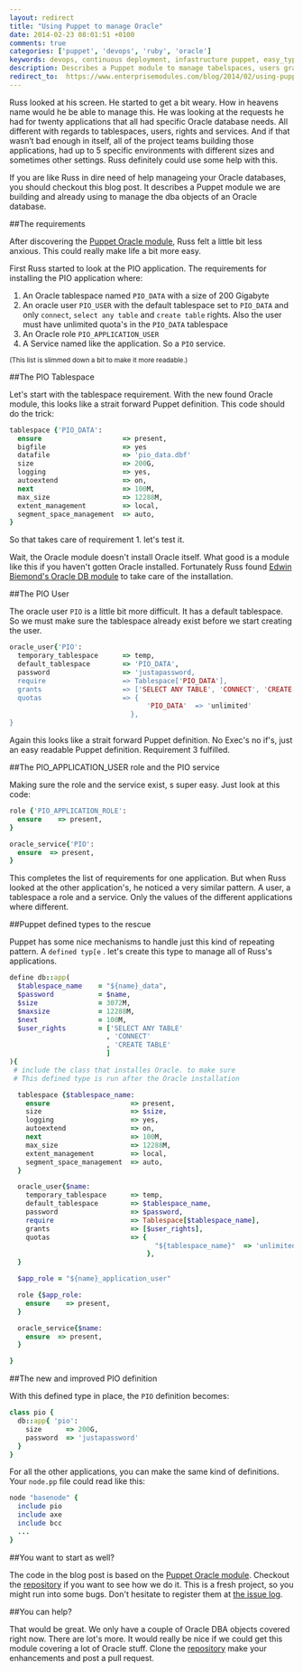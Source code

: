 ```yaml
---
layout: redirect
title: "Using Puppet to manage Oracle"
date: 2014-02-23 08:01:51 +0100
comments: true
categories: ['puppet', 'devops', 'ruby', 'oracle']
keywords: devops, continuous deployment, infastructure puppet, easy_type, ruby, oracle
description: Describes a Puppet module to manage tabelspaces, users grants 
redirect_to:  https://www.enterprisemodules.com/blog/2014/02/using-puppet-to-manage-oracle/
---
```

Russ looked at his screen. He started to get a bit weary. How in heavens name would he be able to manage this. He was looking at the requests he had for twenty applications that all had specific Oracle database needs. All different with regards to tablespaces, users, rights and services. And if that wasn’t bad enough in itself, all of the project teams building those applications, had up to 5 specific environments with different sizes and sometimes other settings. Russ definitely could use some help with this.

If you are like Russ in dire need of help manageing your Oracle databases, you should checkout this blog post. It describes a Puppet module we are building and already using to manage the dba objects of an Oracle database.

<!-- more -->

##The requirements

After discovering the [Puppet Oracle module](https://forge.puppetlabs.com/hajee/oracle), Russ felt a little bit less anxious. This could really make life a bit more easy.

First Russ started to look at the PIO application. The requirements for installing the PIO application where:

 1. An Oracle tablespace named `PIO_DATA` with a size of 200 Gigabyte
 2. An oracle user `PIO_USER` with the default tablespace set to `PIO_DATA` and only `connect`, `select any table` and `create table` rights. Also the user must have unlimited quota's in the `PIO_DATA` tablespace
 3. An Oracle role `PIO_APPLICATION_USER`
 4. A Service named like the application. So a  `PIO` service.

<sup>(This list is slimmed down a bit to make it more readable.)</sup>

##The PIO Tablespace

Let's start with the tablespace requirement. With the new found Oracle module, this looks like a strait forward Puppet definition. This code should do the trick:

```ruby
tablespace {'PIO_DATA':
  ensure                    => present,
  bigfile                   => yes
  datafile                  => 'pio_data.dbf'
  size                      => 200G,
  logging                   => yes,
  autoextend                => on,
  next                      => 100M,
  max_size                  => 12288M,
  extent_management         => local,
  segment_space_management  => auto,
}
```

So that takes care of requirement 1. let's test it.

Wait, the Oracle module doesn't install Oracle itself. What good is a module like this if you haven't gotten Oracle installed. Fortunately Russ found [Edwin Biemond's Oracle DB module](https://forge.puppetlabs.com/biemond/oradb) to take care of the installation.

##The PIO User

The oracle user `PIO` is a little bit more difficult. It has a default tablespace. So we must make sure the tablespace already exist before we start creating the user.

```ruby
oracle_user{'PIO':
  temporary_tablespace      => temp,
  default_tablespace        => 'PIO_DATA',
  password                  => 'justapassword,
  require                   => Tablespace['PIO_DATA'],
  grants                    => ['SELECT ANY TABLE', 'CONNECT', 'CREATE TABLE'],
  quotas                    => {
                                  'PIO_DATA'  => 'unlimited'
                              },
}
```

Again this looks like a strait forward Puppet definition. No Exec's no if's, just an easy readable Puppet definition. Requirement 3 fulfilled.

##The PIO_APPLICATION_USER role and the PIO service

Making sure the role and the service exist, s super easy. Just look at this code: 

```ruby
role {'PIO_APPLICATION_ROLE':
  ensure    => present,
}

oracle_service{'PIO':
  ensure  => present,
}

```
This completes the list of requirements for one application. But when Russ looked at the other application's, he noticed a very similar pattern. A user, a tablespace a role and a service. Only the values of the different applications where different.

##Puppet defined types to the rescue

Puppet has some nice mechanisms to handle just this kind of repeating pattern. A `defined typ[e` . let's create this type to manage all of Russ's applications.

```ruby
define db::app(
  $tablespace_name    = "${name}_data",
  $password           = $name,
  $size               = 3072M,
  $maxsize            = 12288M,
  $next               = 100M,
  $user_rights        = ['SELECT ANY TABLE'
                        , 'CONNECT'
                        , 'CREATE TABLE'
                        ]
){
 # include the class that installes Oracle. to make sure
 # This defined type is run after the Oracle installation

  tablespace {$tablespace_name:
    ensure                    => present,
    size                      => $size,
    logging                   => yes,
    autoextend                => on,
    next                      => 100M,
    max_size                  => 12288M,
    extent_management         => local,
    segment_space_management  => auto,
  }

  oracle_user{$name:
    temporary_tablespace      => temp,
    default_tablespace        => $tablespace_name,
    password                  => $password,
    require                   => Tablespace[$tablespace_name],
    grants                    => [$user_rights],
    quotas                    => {
                                    "${tablespace_name}"  => 'unlimited'
                                  },
  }

  $app_role = "${name}_application_user"

  role {$app_role:
    ensure    => present,
  }

  oracle_service{$name:
    ensure  => present,
  }

}
```

##The new and improved PIO definition

With this defined type in place, the `PIO` definition becomes:

```ruby
class pio {
  db::app{ 'pio':
    size      => 200G,
    password  => 'justapassword'
  }
}
```

For all the other applications, you can make the same kind of definitions. Your `node.pp` file could read like this:

```ruby
node "basenode" {
  include pio
  include axe
  include bcc
  ...
}
```

##You want to start as well?

The code in the blog post is based on the [Puppet Oracle module](https://forge.puppetlabs.com/hajee/oracle). Checkout the [repository](https://github.com/hajee/oracle) if you want to see how we do it. This is a fresh project, so you might run into some bugs. Don't hesitate to register them at [the issue log](https://github.com/hajee/oracle/issues).

##You can help?

That would be great. We only have a couple of Oracle DBA objects covered right now. There are lot's more. It would really be nice if we could get this module covering a lot of Oracle stuff. Clone the [repository](https://github.com/hajee/oracle) make your enhancements and post a pull request.
